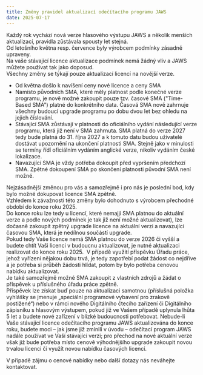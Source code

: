 ```yaml
---
title: Změny pravidel aktualizací odečítacího programu JAWS
date: 2025-07-17
---
```

Každý rok vychází nová verze hlasového výstupu JAWS a několik menších aktualizací, pravidla zůstávala spousty let stejná.  
Od letošního května resp. července byly výrobcem podmínky zásadně upraveny.  
Na vaše stávající licence aktualizace podmínek nemá žádný vliv a JAWS můžete používat tak jako doposud.  
Všechny změny se týkají pouze aktualizací licencí na novější verze.  

- Od května došlo k navíšení ceny nové licence a ceny SMA  
- Namísto původních SMA, které měly platnost podle konečné verze programu, je nově možné zakoupit pouze tzv. časové SMA ("Time-Based SMA") platné do konkrétního
data. Časová SMA nově zahrnuje všechny budoucí upgrade programu po dobu dvou let bez ohledu na jejich číslování.  
- Stávající SMA zůstávají v platnosti do oficiálního vydání následující verze programu, která již není v SMA zahrnuta. SMA platná do verze 2027 tedy bude
platná do 31. října 2027 a k tomuto datu budou uživatelé dostávat upozornění na ukončení platnosti SMA. Stejně jako v minulosti se termíny řídí oficiálním
vydáním anglické verze, nikoliv vydáním české lokalizace.  
- Navazující SMA je vždy potřeba dokoupit před vypršením předchozí SMA. Zpětné dokoupení SMA po skončení platnosti původní SMA není možné.  

Nejzásadnější změnou pro vás a samozřejmě i pro nás je poslední bod, kdy bylo možné dokupovat licence SMA zpětně.  
Vzhledem k závažnosti této změny bylo dohodnuto s výrobcem přechodné období do konce roku 2025.  
Do konce roku lze tedy u licencí, které nemajjí SMA platnou do aktuální verze 
a podle nových podmínek je tak již není možné aktualizovat), lze dočasně zakoupit zpětný upgrade licence na aktuální verzi a navazující časovou SMA, která je nedílnou součástí upgrade.  
Pokud tedy Vaše licence nemá SMA platnou do verze 2026 či vyšší a budete chtít Vaši licenci v budoucnu aktualizovat, je nutné aktualizaci realizovat do konce roku 2025.  
V případě využití příspěvku Úřadu práce, jehož vyřízení nějakou dobu trvá, je tedy zapotřebí podat žádost co nejdříve a je potřeba si průběh žádosti hlídat, potom by bylo potřeba cenovou nabídku aktualizovat.  
Je také samozřejmě možné SMA zakoupit z vlastních zdrojů a žádat o příspěvek u příslušného úřadu práce zpětně.  
Příspěvek lze získat buď pouze na aktualizaci samotnou (příslušná položka vyhlášky se jmenuje „speciální programové vybavení pro zrakově postižené“)
nebo v rámci nového Digitálního čtecího zařízení či Digitálního zápisníku s hlasovým výstupem,   pokud již ve Vašem případě uplynula lhůta 5 let a budete
nové zařízení v blízké budoucnosti potřebovat.
Nebude-li Vaše stávající licence odečítacího programu JAWS aktualizována do konce roku, budete moci – jak jsme již zmínili v úvodu – odečítací program
JAWS nadále používat ve Vaší stávající verzi; pro přechod na nové aktuální verze však již bude potřeba místo cenově výhodnějšího upgrade zakoupit novou
trvalou licenci či využít novou nabídku časových licencí.  

V případě zájmu o cenové nabídky nebo další dotazy nás neváhejte kontaktovat.
